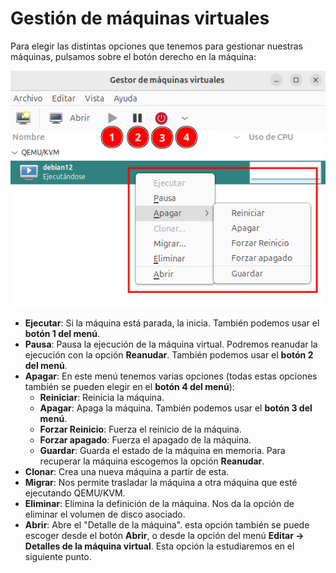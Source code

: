 # Gestión de máquinas virtuales

Para elegir las distintas opciones que tenemos para gestionar nuestras máquinas, pulsamos sobre el botón derecho en la máquina:

![virt-manager](img/gestion.png)

* **Ejecutar**: Si la máquina está parada, la inicia. También podemos usar el **botón 1 del menú**.
* **Pausa**: Pausa la ejecución de la máquina virtual. Podremos reanudar la ejecución con la opción **Reanudar**. También podemos usar el **botón 2 del menú**.
* **Apagar**: En este menú tenemos varias opciones (todas estas opciones también se pueden elegir en el **botón 4 del menú**):
	* **Reiniciar**: Reinicia la máquina.
	* **Apagar**: Apaga la máquina. También podemos usar el **botón 3 del menú**.
	* **Forzar Reinicio**: Fuerza el reinicio de la máquina.
	* **Forzar apagado**: Fuerza el apagado de la máquina.
	* **Guardar**: Guarda el estado de la máquina en memoria. Para recuperar la máquina escogemos la opción **Reanudar**.
* **Clonar**: Crea una nueva máquina a partir de esta.
* **Migrar**: Nos permite trasladar la máquina a otra máquina que esté ejecutando QEMU/KVM.
* **Eliminar**: Elimina la definición de la máquina. Nos da la opción de eliminar el volumen de disco asociado.
* **Abrir**: Abre el "Detalle de la máquina". esta opción también se puede escoger desde el botón **Abrir**, o desde la opción del menú **Editar -> Detalles de la máquina virtual**. Esta opción la estudiaremos en el siguiente punto.
